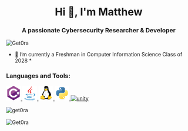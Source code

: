 <h1 align="center">Hi 👋, I'm Matthew</h1>
<h3 align="center">A passionate Cybersecurity Researcher & Developer</h3>

<p align="left"> <img src="https://komarev.com/ghpvc/?username=get0ra&label=Profile%20views&color=0e75b6&style=flat" alt="Get0ra" /> </p>

- 🌱 I’m currently a Freshman in Computer Information Science Class of 2028 *

<h3 align="left">Languages and Tools:</h3>
<p align="left"> <a href="https://www.w3schools.com/cs/" target="_blank" rel="noreferrer"> <img src="https://raw.githubusercontent.com/devicons/devicon/master/icons/csharp/csharp-original.svg" alt="csharp" width="40" height="40"/> </a> <a href="https://www.java.com" target="_blank" rel="noreferrer"> <img src="https://raw.githubusercontent.com/devicons/devicon/master/icons/java/java-original.svg" alt="java" width="40" height="40"/> </a> <a href="https://www.linux.org/" target="_blank" rel="noreferrer"> <img src="https://raw.githubusercontent.com/devicons/devicon/master/icons/linux/linux-original.svg" alt="linux" width="40" height="40"/> </a> <a href="https://www.python.org" target="_blank" rel="noreferrer"> <img src="https://raw.githubusercontent.com/devicons/devicon/master/icons/python/python-original.svg" alt="python" width="40" height="40"/> </a> <a href="https://unity.com/" target="_blank" rel="noreferrer"> <img src="https://www.vectorlogo.zone/logos/unity3d/unity3d-icon.svg" alt="unity" width="40" height="40"/> </a> </p>

<p><img align="center" src="https://github-readme-stats.vercel.app/api/top-langs?username=get0ra&show_icons=true&locale=en&layout=compact" alt="get0ra" /></p>

<p><img align="center" src="https://github-readme-streak-stats.herokuapp.com/?user=get0ra&" alt="Get0ra" /></p>
